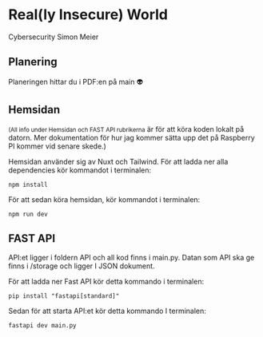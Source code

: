 # Real(ly Insecure) World

Cybersecurity Simon Meier

## Planering

Planeringen hittar du i PDF:en på main 👽



## Hemsidan
<small>(All info under Hemsidan och FAST API rubrikerna</small> är för att köra koden lokalt på datorn. Mer dokumentation för hur jag kommer sätta upp det på Raspberry PI kommer vid senare skede.)

Hemsidan använder sig av Nuxt och Tailwind. För att ladda ner alla dependencies kör kommandot i terminalen:

```
npm install
```

För att sedan köra hemsidan, kör kommandot i terminalen:

```
npm run dev
```

## FAST API

API:et ligger i foldern API och all kod finns i main.py. Datan som API ska ge finns i /storage och ligger I JSON dokument. 

För att ladda ner Fast API kör detta kommando i terminalen:

```
pip install "fastapi[standard]"
```

Sedan för att starta API:et kör detta kommando I terminalen:

```
fastapi dev main.py
```





